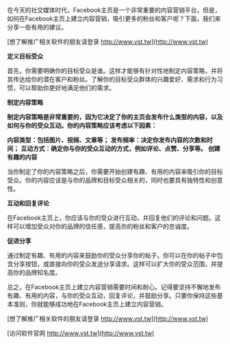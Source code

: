 在今天的社交媒体时代，Facebook主页是一个非常重要的内容营销平台。但是，如何在Facebook主页上建立内容营销，吸引更多的粉丝和客户呢？下面，我们来分享一些有用的建议。

[想了解推广相关软件的朋友请登录 http://www.vst.tw](http://www.vst.tw)

**定义目标受众**

首先，你需要明确你的目标受众是谁。这样才能够有针对性地制定内容策略，并将其传达给你的潜在客户和粉丝。了解你的目标受众群体的兴趣爱好、需求和行为习惯，可以帮助你更好地满足他们的需求。

**制定内容策略**

**制定内容策略是非常重要的，因为它决定了你的主页会发布什么类型的内容，以及如何与你的受众互动。你的内容策略应该考虑以下因素：**

**内容类型：包括图片、视频、文章等；**
**发布频率：决定你发布内容的次数和时间；**
**互动方式：确定你与你的受众互动的方式，例如评论、点赞、分享等。**
**创建有趣的内容**

当你制定了你的内容策略之后，你需要开始创建有趣、有用的内容来吸引你的目标受众。你的内容应该是与你的品牌和目标受众相关的，同时也要具有独特性和创意性。

**互动和回复评论**

在Facebook主页上，你应该与你的受众进行互动，并回复他们的评论和问题。这样可以增加受众对你的品牌的信任感，提高你的粉丝和客户的忠诚度。

**促进分享**

通过制定有趣、有用的内容来鼓励你的受众分享你的帖子。你可以在你的帖子中包含分享按钮，或直接向你的受众发送分享请求。这样可以扩大你的受众范围，并提高你的品牌知名度。

总之，在Facebook主页上建立内容营销需要时间和耐心。记得要坚持不懈地发布有趣、有用的内容，与你的受众互动，回复评论，并鼓励分享。只要你保持这些基本准则，你就能够成功地在Facebook主页上建立内容营销。

[想了解推广相关软件的朋友请登录 http://www.vst.tw](http://www.vst.tw)


[访问软件官网 http://www.vst.tw](http://www.vst.tw)
